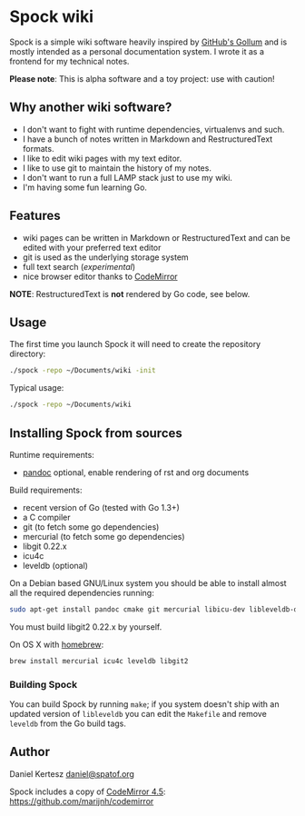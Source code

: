 # Spock wiki

Spock is a simple wiki software heavily inspired by
[GitHub's Gollum][Gollum] and is mostly intended as a personal
documentation system. I wrote it as a frontend for my technical notes.

[Gollum]: https://github.com/gollum/gollum

**Please note**: This is alpha software and a toy project: use with caution!

## Why another wiki software?

- I don't want to fight with runtime dependencies, virtualenvs and such.
- I have a bunch of notes written in Markdown and RestructuredText formats.
- I like to edit wiki pages with my text editor.
- I like to use git to maintain the history of my notes.
- I don't want to run a full LAMP stack just to use my wiki.
- I'm having some fun learning Go.

## Features

- wiki pages can be written in Markdown or RestructuredText and can be
  edited with your preferred text editor
- git is used as the underlying storage system
- full text search (*experimental*)
- nice browser editor thanks to [CodeMirror](http://codemirror.net)

**NOTE**: RestructuredText is **not** rendered by Go code, see below.

## Usage

The first time you launch Spock it will need to create the repository directory:

```bash
./spock -repo ~/Documents/wiki -init
```

Typical usage:

```bash
./spock -repo ~/Documents/wiki
```

## Installing Spock from sources

Runtime requirements:

- [pandoc](http://pandoc.org/) optional, enable rendering of rst and org documents

Build requirements:

- recent version of Go (tested with Go 1.3+)
- a C compiler
- git (to fetch some go dependencies)
- mercurial (to fetch some go dependencies)
- libgit 0.22.x
- icu4c
- leveldb (optional)

On a Debian based GNU/Linux system you should be able to install
almost all the required dependencies running:

```bash
sudo apt-get install pandoc cmake git mercurial libicu-dev libleveldb-dev
```

You must build libgit2 0.22.x by yourself.

On OS X with [homebrew](http://brew.sh):

```bash
brew install mercurial icu4c leveldb libgit2
```

### Building Spock

You can build Spock by running `make`; if you system doesn't ship with
an updated version of `libleveldb` you can edit the `Makefile` and
remove `leveldb` from the Go build tags.

## Author

Daniel Kertesz <daniel@spatof.org>

Spock includes a copy of [CodeMirror 4.5](http://codemirror.net/): https://github.com/marijnh/codemirror 

[libgit2]: https://libgit2.github.com/

[git2go]: https://github.com/libgit2/git2go
